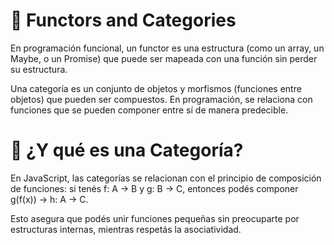 # 🧠 Functors and Categories

En programación funcional, un functor es una estructura (como un array, un Maybe, o un Promise) que puede ser mapeada con una función sin perder su estructura.

Una categoría es un conjunto de objetos y morfismos (funciones entre objetos) que pueden ser compuestos. En programación, se relaciona con funciones que se pueden componer entre sí de manera predecible.

# 🔗 ¿Y qué es una Categoría?
En JavaScript, las categorías se relacionan con el principio de composición de funciones: si tenés f: A → B y g: B → C, entonces podés componer g(f(x)) → h: A → C.

Esto asegura que podés unir funciones pequeñas sin preocuparte por estructuras internas, mientras respetás la asociatividad.